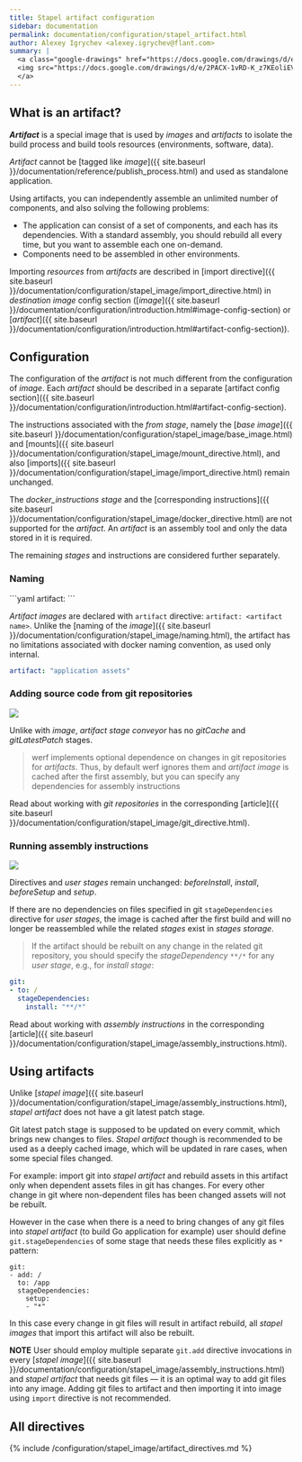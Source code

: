 ```yaml
---
title: Stapel artifact configuration
sidebar: documentation
permalink: documentation/configuration/stapel_artifact.html
author: Alexey Igrychev <alexey.igrychev@flant.com>
summary: |
  <a class="google-drawings" href="https://docs.google.com/drawings/d/e/2PACX-1vRD-K_z7KEoliEVT4GpTekCkeaFMbSPWZpZkyTDms4XLeJAWEnnj4EeAxsdwnU3OtSW_vuKxDaaFLgD/pub?w=1800&amp;h=850" data-featherlight="image">
  <img src="https://docs.google.com/drawings/d/e/2PACX-1vRD-K_z7KEoliEVT4GpTekCkeaFMbSPWZpZkyTDms4XLeJAWEnnj4EeAxsdwnU3OtSW_vuKxDaaFLgD/pub?w=640&amp;h=301">
  </a>
---
```


## What is an artifact?

***Artifact*** is a special image that is used by _images_ and _artifacts_ to isolate the build process and build tools resources (environments, software, data).

_Artifact_ cannot be [tagged like _image_]({{ site.baseurl }}/documentation/reference/publish_process.html) and used as standalone application.

Using artifacts, you can independently assemble an unlimited number of components, and also solving the following problems:

- The application can consist of a set of components, and each has its dependencies. With a standard assembly, you should rebuild all every time, but you want to assemble each one on-demand.
- Components need to be assembled in other environments.

Importing _resources_ from _artifacts_ are described in [import directive]({{ site.baseurl }}/documentation/configuration/stapel_image/import_directive.html) in _destination image_ config section ([_image_]({{ site.baseurl }}/documentation/configuration/introduction.html#image-config-section) or [_artifact_]({{ site.baseurl }}/documentation/configuration/introduction.html#artifact-config-section)).

## Configuration

The configuration of the _artifact_ is not much different from the configuration of _image_. Each _artifact_ should be described in a separate [artifact config section]({{ site.baseurl }}/documentation/configuration/introduction.html#artifact-config-section).

The instructions associated with the _from stage_, namely the [_base image_]({{ site.baseurl }}/documentation/configuration/stapel_image/base_image.html) and [mounts]({{ site.baseurl }}/documentation/configuration/stapel_image/mount_directive.html), and also [imports]({{ site.baseurl }}/documentation/configuration/stapel_image/import_directive.html) remain unchanged.

The _docker_instructions stage_ and the [corresponding instructions]({{ site.baseurl }}/documentation/configuration/stapel_image/docker_directive.html) are not supported for the _artifact_. An _artifact_ is an assembly tool and only the data stored in it is required.

The remaining _stages_ and instructions are considered further separately.

### Naming

<div class="summary" markdown="1">
```yaml
artifact: <artifact name>
```
</div>

_Artifact images_ are declared with `artifact` directive: `artifact: <artifact name>`. Unlike the [naming of the _image_]({{ site.baseurl }}/documentation/configuration/stapel_image/naming.html), the artifact has no limitations associated with docker naming convention, as used only internal.

```yaml
artifact: "application assets"
```

### Adding source code from git repositories

<div class="summary">

<a class="google-drawings" href="https://docs.google.com/drawings/d/e/2PACX-1vQQiyUM9P3-_A6O5tLms_y1UCny9X6lxQSxtMtBalcyjcHhYV4hnPnISmTVY09c-ANOFqwHeOxYPs63/pub?w=2031&amp;h=144" data-featherlight="image">
<img src="https://docs.google.com/drawings/d/e/2PACX-1vQQiyUM9P3-_A6O5tLms_y1UCny9X6lxQSxtMtBalcyjcHhYV4hnPnISmTVY09c-ANOFqwHeOxYPs63/pub?w=1016&amp;h=72">
</a>

</div>

Unlike with _image_, _artifact stage conveyor_ has no _gitCache_ and _gitLatestPatch_ stages.

> werf implements optional dependence on changes in git repositories for _artifacts_. Thus, by default werf ignores them and _artifact image_ is cached after the first assembly, but you can specify any dependencies for assembly instructions

Read about working with _git repositories_ in the corresponding [article]({{ site.baseurl }}/documentation/configuration/stapel_image/git_directive.html).

### Running assembly instructions

<div class="summary">

<a class="google-drawings" href="https://docs.google.com/drawings/d/e/2PACX-1vTlpKbAr6wQCE4bSxVB5Kr6uxzbCGu_ncsviT2Ax6_qLL3zAVLWIsYElAi9_LMuVeFiDi1lo97HNvD2/pub?w=1428&h=649" data-featherlight="image">
      <img src="https://docs.google.com/drawings/d/e/2PACX-1vTlpKbAr6wQCE4bSxVB5Kr6uxzbCGu_ncsviT2Ax6_qLL3zAVLWIsYElAi9_LMuVeFiDi1lo97HNvD2/pub?w=426&h=216">
</a>

</div>

Directives and _user stages_ remain unchanged: _beforeInstall_, _install_, _beforeSetup_ and _setup_.

If there are no dependencies on files specified in git `stageDependencies` directive for _user stages_, the image is cached after the first build and will no longer be reassembled while the related _stages_ exist in _stages storage_.

> If the artifact should be rebuilt on any change in the related git repository, you should specify the _stageDependency_ `**/*` for any _user stage_, e.g., for _install stage_:
```yaml
git:
- to: /
  stageDependencies:
    install: "**/*"
```

Read about working with _assembly instructions_ in the corresponding [article]({{ site.baseurl }}/documentation/configuration/stapel_image/assembly_instructions.html).

## Using artifacts

Unlike [*stapel image*]({{ site.baseurl }}/documentation/configuration/stapel_image/assembly_instructions.html), *stapel artifact* does not have a git latest patch stage.

Git latest patch stage is supposed to be updated on every commit, which brings new changes to files. *Stapel artifact* though is recommended to be used as a deeply cached image, which will be updated in rare cases, when some special files changed.

For example: import git into *stapel artifact* and rebuild assets in this artifact only when dependent assets files in git has changes. For every other change in git where non-dependent files has been changed assets will not be rebuilt.

However in the case when there is a need to bring changes of any git files into *stapel artifact* (to build Go application for example) user should define `git.stageDependencies` of some stage that needs these files explicitly as `*` pattern:

```
git:
- add: /
  to: /app
  stageDependencies:
    setup:
    - "*"
```

In this case every change in git files will result in artifact rebuild, all *stapel images* that import this artifact will also be rebuilt.

**NOTE** User should employ multiple separate `git.add` directive invocations in every [*stapel image*]({{ site.baseurl }}/documentation/configuration/stapel_image/assembly_instructions.html) and *stapel artifact* that needs git files — it is an optimal way to add git files into any image. Adding git files to artifact and then importing it into image using `import` directive is not recommended.

## All directives

{% include /configuration/stapel_image/artifact_directives.md %}
